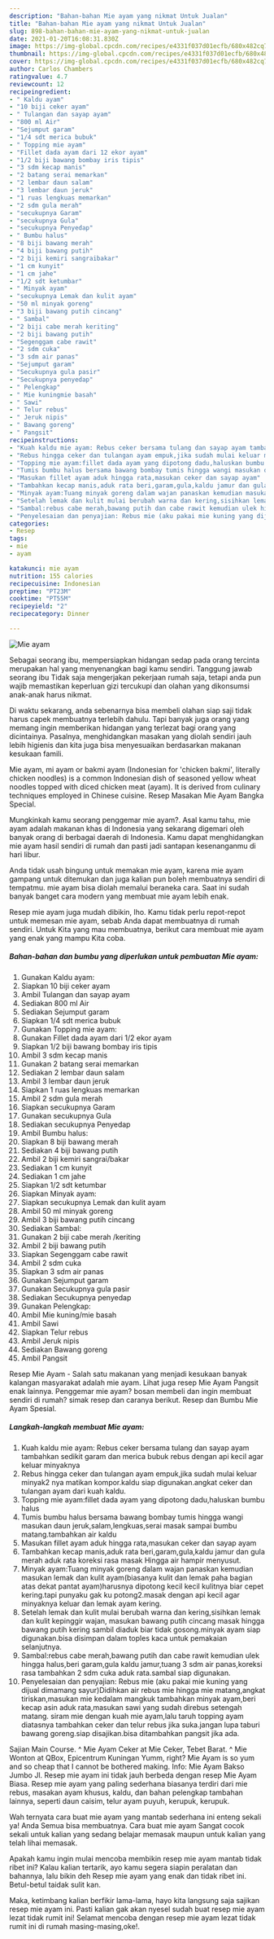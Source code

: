 ```yaml
---
description: "Bahan-bahan Mie ayam yang nikmat Untuk Jualan"
title: "Bahan-bahan Mie ayam yang nikmat Untuk Jualan"
slug: 898-bahan-bahan-mie-ayam-yang-nikmat-untuk-jualan
date: 2021-01-20T16:08:31.830Z
image: https://img-global.cpcdn.com/recipes/e4331f037d01ecfb/680x482cq70/mie-ayam-foto-resep-utama.jpg
thumbnail: https://img-global.cpcdn.com/recipes/e4331f037d01ecfb/680x482cq70/mie-ayam-foto-resep-utama.jpg
cover: https://img-global.cpcdn.com/recipes/e4331f037d01ecfb/680x482cq70/mie-ayam-foto-resep-utama.jpg
author: Carlos Chambers
ratingvalue: 4.7
reviewcount: 12
recipeingredient:
- " Kaldu ayam"
- "10 biji ceker ayam"
- " Tulangan dan sayap ayam"
- "800 ml Air"
- "Sejumput garam"
- "1/4 sdt merica bubuk"
- " Topping mie ayam"
- "Fillet dada ayam dari 12 ekor ayam"
- "1/2 biji bawang bombay iris tipis"
- "3 sdm kecap manis"
- "2 batang serai memarkan"
- "2 lembar daun salam"
- "3 lembar daun jeruk"
- "1 ruas lengkuas memarkan"
- "2 sdm gula merah"
- "secukupnya Garam"
- "secukupnya Gula"
- "secukupnya Penyedap"
- " Bumbu halus"
- "8 biji bawang merah"
- "4 biji bawang putih"
- "2 biji kemiri sangraibakar"
- "1 cm kunyit"
- "1 cm jahe"
- "1/2 sdt ketumbar"
- " Minyak ayam"
- "secukupnya Lemak dan kulit ayam"
- "50 ml minyak goreng"
- "3 biji bawang putih cincang"
- " Sambal"
- "2 biji cabe merah keriting"
- "2 biji bawang putih"
- "Segenggam cabe rawit"
- "2 sdm cuka"
- "3 sdm air panas"
- "Sejumput garam"
- "Secukupnya gula pasir"
- "Secukupnya penyedap"
- " Pelengkap"
- " Mie kuningmie basah"
- " Sawi"
- " Telur rebus"
- " Jeruk nipis"
- " Bawang goreng"
- " Pangsit"
recipeinstructions:
- "Kuah kaldu mie ayam: Rebus ceker bersama tulang dan sayap ayam tambahkan sedikit garam dan merica bubuk rebus dengan api kecil agar keluar minyaknya"
- "Rebus hingga ceker dan tulangan ayam empuk,jika sudah mulai keluar minyak2 nya matikan kompor.kaldu siap digunakan.angkat ceker dan tulangan ayam dari kuah kaldu."
- "Topping mie ayam:fillet dada ayam yang dipotong dadu,haluskan bumbu halus"
- "Tumis bumbu halus bersama bawang bombay tumis hingga wangi masukan daun jeruk,salam,lengkuas,serai masak sampai bumbu matang.tambahkan air kaldu"
- "Masukan fillet ayam aduk hingga rata,masukan ceker dan sayap ayam"
- "Tambahkan kecap manis,aduk rata beri,garam,gula,kaldu jamur dan gula merah aduk rata koreksi rasa masak Hingga air hampir menyusut."
- "Minyak ayam:Tuang minyak goreng dalam wajan panaskan kemudian masukan lemak dan kulit ayam(biasanya kulit dan lemak paha bagian atas dekat pantat ayam)harusnya dipotong kecil kecil kulitnya biar cepet kering.tapi punyaku gak ku potong2.masak dengan api kecil agar minyaknya keluar dan lemak ayam kering."
- "Setelah lemak dan kulit mulai berubah warna dan kering,sisihkan lemak dan kulit kepinggir wajan, masukan bawang putih cincang masak hingga bawang putih kering sambil diaduk biar tidak gosong.minyak ayam siap digunakan.bisa disimpan dalam toples kaca untuk pemakaian selanjutnya."
- "Sambal:rebus cabe merah,bawang putih dan cabe rawit kemudian ulek hingga halus,beri garam,gula kaldu jamur,tuang 3 sdm air panas,koreksi rasa tambahkan 2 sdm cuka aduk rata.sambal siap digunakan."
- "Penyelesaian dan penyajian: Rebus mie (aku pakai mie kuning yang dijual dimamang sayur)Didihkan air rebus mie hingga mie matang,angkat tiriskan,masukan mie kedalam mangkuk tambahkan minyak ayam,beri kecap asin aduk rata,masukan sawi yang sudah direbus setengah matang. siram mie dengan kuah mie ayam,lalu taruh topping ayam diatasnya tambahkan ceker dan telur rebus jika suka.jangan lupa taburi bawang goreng.siap disajikan.bisa ditambahkan pangsit jika ada."
categories:
- Resep
tags:
- mie
- ayam

katakunci: mie ayam 
nutrition: 155 calories
recipecuisine: Indonesian
preptime: "PT23M"
cooktime: "PT55M"
recipeyield: "2"
recipecategory: Dinner

---
```



![Mie ayam](https://img-global.cpcdn.com/recipes/e4331f037d01ecfb/680x482cq70/mie-ayam-foto-resep-utama.jpg)

Sebagai seorang ibu, mempersiapkan hidangan sedap pada orang tercinta merupakan hal yang menyenangkan bagi kamu sendiri. Tanggung jawab seorang ibu Tidak saja mengerjakan pekerjaan rumah saja, tetapi anda pun wajib memastikan keperluan gizi tercukupi dan olahan yang dikonsumsi anak-anak harus nikmat.

Di waktu  sekarang, anda sebenarnya bisa membeli olahan siap saji tidak harus capek membuatnya terlebih dahulu. Tapi banyak juga orang yang memang ingin memberikan hidangan yang terlezat bagi orang yang dicintainya. Pasalnya, menghidangkan masakan yang diolah sendiri jauh lebih higienis dan kita juga bisa menyesuaikan berdasarkan makanan kesukaan famili. 

Mie ayam, mi ayam or bakmi ayam (Indonesian for &#39;chicken bakmi&#39;, literally chicken noodles) is a common Indonesian dish of seasoned yellow wheat noodles topped with diced chicken meat (ayam). It is derived from culinary techniques employed in Chinese cuisine. Resep Masakan Mie Ayam Bangka Special.

Mungkinkah kamu seorang penggemar mie ayam?. Asal kamu tahu, mie ayam adalah makanan khas di Indonesia yang sekarang digemari oleh banyak orang di berbagai daerah di Indonesia. Kamu dapat menghidangkan mie ayam hasil sendiri di rumah dan pasti jadi santapan kesenanganmu di hari libur.

Anda tidak usah bingung untuk memakan mie ayam, karena mie ayam gampang untuk ditemukan dan juga kalian pun boleh membuatnya sendiri di tempatmu. mie ayam bisa diolah memalui beraneka cara. Saat ini sudah banyak banget cara modern yang membuat mie ayam lebih enak.

Resep mie ayam juga mudah dibikin, lho. Kamu tidak perlu repot-repot untuk memesan mie ayam, sebab Anda dapat membuatnya di rumah sendiri. Untuk Kita yang mau membuatnya, berikut cara membuat mie ayam yang enak yang mampu Kita coba.

<!--inarticleads1-->

##### Bahan-bahan dan bumbu yang diperlukan untuk pembuatan Mie ayam:

1. Gunakan  Kaldu ayam:
1. Siapkan 10 biji ceker ayam
1. Ambil  Tulangan dan sayap ayam
1. Sediakan 800 ml Air
1. Sediakan Sejumput garam
1. Siapkan 1/4 sdt merica bubuk
1. Gunakan  Topping mie ayam:
1. Gunakan Fillet dada ayam dari 1/2 ekor ayam
1. Siapkan 1/2 biji bawang bombay iris tipis
1. Ambil 3 sdm kecap manis
1. Gunakan 2 batang serai memarkan
1. Sediakan 2 lembar daun salam
1. Ambil 3 lembar daun jeruk
1. Siapkan 1 ruas lengkuas memarkan
1. Ambil 2 sdm gula merah
1. Siapkan secukupnya Garam
1. Gunakan secukupnya Gula
1. Sediakan secukupnya Penyedap
1. Ambil  Bumbu halus:
1. Siapkan 8 biji bawang merah
1. Sediakan 4 biji bawang putih
1. Ambil 2 biji kemiri sangrai/bakar
1. Sediakan 1 cm kunyit
1. Sediakan 1 cm jahe
1. Siapkan 1/2 sdt ketumbar
1. Siapkan  Minyak ayam:
1. Siapkan secukupnya Lemak dan kulit ayam
1. Ambil 50 ml minyak goreng
1. Ambil 3 biji bawang putih cincang
1. Sediakan  Sambal:
1. Gunakan 2 biji cabe merah /keriting
1. Ambil 2 biji bawang putih
1. Siapkan Segenggam cabe rawit
1. Ambil 2 sdm cuka
1. Siapkan 3 sdm air panas
1. Gunakan Sejumput garam
1. Gunakan Secukupnya gula pasir
1. Sediakan Secukupnya penyedap
1. Gunakan  Pelengkap:
1. Ambil  Mie kuning/mie basah
1. Ambil  Sawi
1. Siapkan  Telur rebus
1. Ambil  Jeruk nipis
1. Sediakan  Bawang goreng
1. Ambil  Pangsit


Resep Mie Ayam - Salah satu makanan yang menjadi kesukaan banyak kalangan masyarakat adalah mie ayam. Lihat juga resep Mie Ayam Pangsit enak lainnya. Penggemar mie ayam? bosan membeli dan ingin membuat sendiri di rumah? simak resep dan caranya berikut. Resep dan Bumbu Mie Ayam Spesial. 

<!--inarticleads2-->

##### Langkah-langkah membuat Mie ayam:

1. Kuah kaldu mie ayam: Rebus ceker bersama tulang dan sayap ayam tambahkan sedikit garam dan merica bubuk rebus dengan api kecil agar keluar minyaknya
1. Rebus hingga ceker dan tulangan ayam empuk,jika sudah mulai keluar minyak2 nya matikan kompor.kaldu siap digunakan.angkat ceker dan tulangan ayam dari kuah kaldu.
1. Topping mie ayam:fillet dada ayam yang dipotong dadu,haluskan bumbu halus
1. Tumis bumbu halus bersama bawang bombay tumis hingga wangi masukan daun jeruk,salam,lengkuas,serai masak sampai bumbu matang.tambahkan air kaldu
1. Masukan fillet ayam aduk hingga rata,masukan ceker dan sayap ayam
1. Tambahkan kecap manis,aduk rata beri,garam,gula,kaldu jamur dan gula merah aduk rata koreksi rasa masak Hingga air hampir menyusut.
1. Minyak ayam:Tuang minyak goreng dalam wajan panaskan kemudian masukan lemak dan kulit ayam(biasanya kulit dan lemak paha bagian atas dekat pantat ayam)harusnya dipotong kecil kecil kulitnya biar cepet kering.tapi punyaku gak ku potong2.masak dengan api kecil agar minyaknya keluar dan lemak ayam kering.
1. Setelah lemak dan kulit mulai berubah warna dan kering,sisihkan lemak dan kulit kepinggir wajan, masukan bawang putih cincang masak hingga bawang putih kering sambil diaduk biar tidak gosong.minyak ayam siap digunakan.bisa disimpan dalam toples kaca untuk pemakaian selanjutnya.
1. Sambal:rebus cabe merah,bawang putih dan cabe rawit kemudian ulek hingga halus,beri garam,gula kaldu jamur,tuang 3 sdm air panas,koreksi rasa tambahkan 2 sdm cuka aduk rata.sambal siap digunakan.
1. Penyelesaian dan penyajian: Rebus mie (aku pakai mie kuning yang dijual dimamang sayur)Didihkan air rebus mie hingga mie matang,angkat tiriskan,masukan mie kedalam mangkuk tambahkan minyak ayam,beri kecap asin aduk rata,masukan sawi yang sudah direbus setengah matang. siram mie dengan kuah mie ayam,lalu taruh topping ayam diatasnya tambahkan ceker dan telur rebus jika suka.jangan lupa taburi bawang goreng.siap disajikan.bisa ditambahkan pangsit jika ada.


Sajian Main Course. ^ Mie Ayam Ceker at Mie Ceker, Tebet Barat. ^ Mie Wonton at QBox, Epicentrum Kuningan Yumm, right? Mie Ayam is so yum and so cheap that I cannot be bothered making. Info: Mie Ayam Bakso Jumbo Jl. Resep mie ayam ini tidak jauh berbeda dengan resep Mie Ayam Biasa. Resep mie ayam yang paling sederhana biasanya terdiri dari mie rebus, masakan ayam khusus, kaldu, dan bahan pelengkap tambahan lainnya, seperti daun caisim, telur ayam puyuh, kerupuk, kerupuk. 

Wah ternyata cara buat mie ayam yang mantab sederhana ini enteng sekali ya! Anda Semua bisa membuatnya. Cara buat mie ayam Sangat cocok sekali untuk kalian yang sedang belajar memasak maupun untuk kalian yang telah lihai memasak.

Apakah kamu ingin mulai mencoba membikin resep mie ayam mantab tidak ribet ini? Kalau kalian tertarik, ayo kamu segera siapin peralatan dan bahannya, lalu bikin deh Resep mie ayam yang enak dan tidak ribet ini. Betul-betul taidak sulit kan. 

Maka, ketimbang kalian berfikir lama-lama, hayo kita langsung saja sajikan resep mie ayam ini. Pasti kalian gak akan nyesel sudah buat resep mie ayam lezat tidak rumit ini! Selamat mencoba dengan resep mie ayam lezat tidak rumit ini di rumah masing-masing,oke!.

